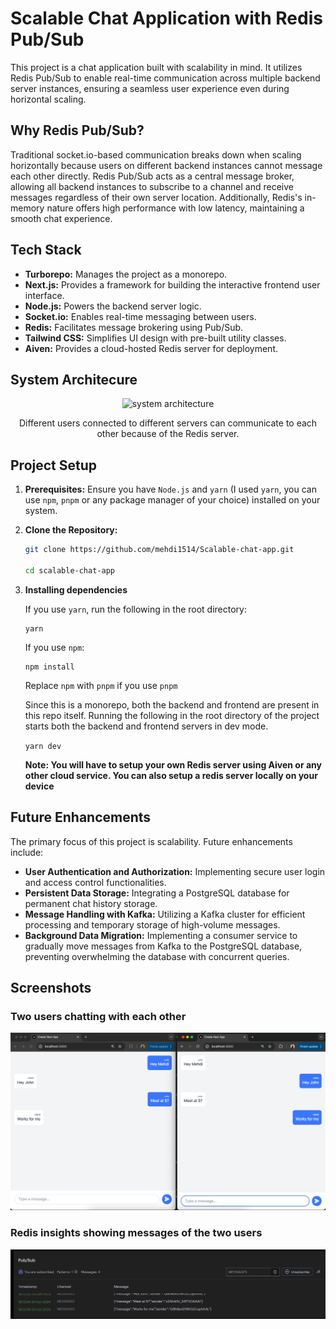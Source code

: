 # Scalable Chat Application with Redis Pub/Sub

This project is a chat application built with scalability in mind. It utilizes Redis Pub/Sub to enable real-time communication across multiple backend server instances, ensuring a seamless user experience even during horizontal scaling.

## Why Redis Pub/Sub?

Traditional socket.io-based communication breaks down when scaling horizontally because users on different backend instances cannot message each other directly. Redis Pub/Sub acts as a central message broker, allowing all backend instances to subscribe to a channel and receive messages regardless of their own server location. Additionally, Redis's in-memory nature offers high performance with low latency, maintaining a smooth chat experience.

## Tech Stack

* **Turborepo:** Manages the project as a monorepo.
* **Next.js:** Provides a framework for building the interactive frontend user interface.
* **Node.js:** Powers the backend server logic.
* **Socket.io:** Enables real-time messaging between users.
* **Redis:** Facilitates message brokering using Pub/Sub.
* **Tailwind CSS:** Simplifies UI design with pre-built utility classes.
* **Aiven:** Provides a cloud-hosted Redis server for deployment.

## System Architecure
<div align="center">
  <img src="https://github.com/user-attachments/assets/bbc291e0-6666-4d18-a97b-5e556d9b453a" alt="system architecture" width="600" height="400">
  <p>Different users connected to different servers can communicate to each other because of the Redis server.</p>
</div>

## Project Setup

1. **Prerequisites:** Ensure you have `Node.js` and `yarn` (I used `yarn`, you can use `npm`, `pnpm` or any package manager of your choice) installed on your system.
2. **Clone the Repository:**
   ```bash
   git clone https://github.com/mehdi1514/Scalable-chat-app.git

   cd scalable-chat-app
   ```

3. **Installing dependencies**

    If you use `yarn`, run the following in the root directory:

    ```
    yarn
    ```

    If you use `npm`:

    ```
    npm install
    ```
    Replace `npm` with `pnpm` if you use `pnpm`

    Since this is a monorepo, both the backend and frontend are present in this repo itself. Running the following in the root directory of the project starts both the backend and frontend servers in dev mode.

    `yarn dev`

    **Note: You will have to setup your own Redis server using Aiven or any other cloud service. You can also setup a redis server locally on your device**

## Future Enhancements

The primary focus of this project is scalability. Future enhancements include:

* **User Authentication and Authorization:** Implementing secure user login and access control functionalities.
* **Persistent Data Storage:** Integrating a PostgreSQL database for permanent chat history storage.
* **Message Handling with Kafka:** Utilizing a Kafka cluster for efficient processing and temporary storage of high-volume messages.
* **Background Data Migration:** Implementing a consumer service to gradually move messages from Kafka to the PostgreSQL database, preventing overwhelming the database with concurrent queries.

## Screenshots
### Two users chatting with each other
![Two users chatting with each other](./app_screenshots/chatapp.png)
### Redis insights showing messages of the two users
![Redis insights showing messages of the two users](./app_screenshots/redis.png)
